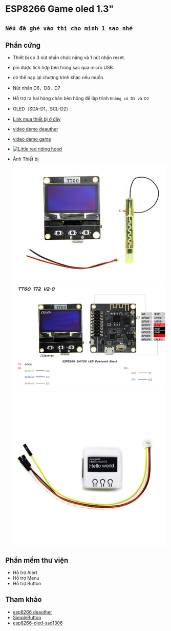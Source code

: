 # ESP8266 Game oled 1.3"
## ```Nếu đã ghé vào thì cho mình 1 sao nhé```
## Phần cứng

- Thiết bị có 3 nút nhấn chức năng và 1 nút nhấn reset.
- pin được tích hợp bên trong sạc qua micro USB.
- có thể nạp lại chương trình khác nếu muốn.
- Nút nhấn D6，D8，D7
- Hỗ trợ ra hai hàng chân bên hông để lập trình `Không có D1 và D2`
- OLED（SDA-D1，SCL-D2）

- [Link mua thiết bị ở đây](https://shopee.vn/Esp8266-m%C3%A0n-h%C3%ACnh-oled-1.3--i.28473572.7534622099)
- [video demo deauther](https://youtu.be/wkQ8k0uaHms)
- [video demo game](https://www.youtube.com/watch?v=lw4Dw__N6mw)
- [![Little red riding hood](http://i.imgur.com/7YTMFQp.png)](https://vimeo.com/3514904 "Little red riding hood - Click to Watch!")
- Ảnh Thiết bị
  ![image info](./images/imag1.png)
  ![image info](./images/pin.jpg)
  ![image info](./images/full.jpg)

## Phần mềm thư viện

- Hỗ trợ Alert
- Hỗ trợ Menu
- Hỗ trợ Button


## Tham khảo

- [esp8266 deauther](https://github.com/SpacehuhnTech/esp8266_deauther)
- [SimpleButton](https://github.com/spacehuhn/SimpleButton)
- [esp8266-oled-ssd1306](https://github.com/ThingPulse/esp8266-oled-ssd1306)

